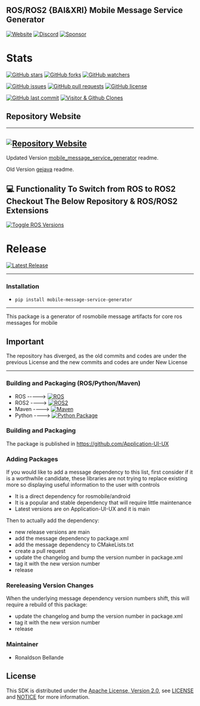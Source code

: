## ROS/ROS2 {BAI&XRI} Mobile Message Service Generator

[![Website](https://img.shields.io/badge/Visit%20our-Website-0099cc?style=for-the-badge)](https://https://application-ui-ux.github.io)
[![Discord](https://img.shields.io/badge/Join%20our-Discord-7289DA?logo=discord&style=for-the-badge)](https://discord.gg/Yc72nd4w)
[![Sponsor](https://img.shields.io/badge/Sponsor-Application%20UI%20UX%20Research-red?style=for-the-badge&logo=github)](https://github.com/sponsors/Application-UI-UX)

# Stats
[![GitHub stars](https://img.shields.io/github/stars/Application-UI-UX/mobile_message_service_generator.svg?style=social)](https://github.com/Application-UI-UX/mobile_message_service_generator/stargazers)
[![GitHub forks](https://img.shields.io/github/forks/Application-UI-UX/mobile_message_service_generator.svg?style=social)](https://github.com/Application-UI-UX/mobile_message_service_generator/network)
[![GitHub watchers](https://img.shields.io/github/watchers/Application-UI-UX/mobile_message_service_generator.svg?style=social)](https://github.com/Application-UI-UX/mobile_message_service_generator/watchers)

[![GitHub issues](https://img.shields.io/github/issues/Application-UI-UX/mobile_message_service_generator.svg)](https://github.com/Application-UI-UX/mobile_message_service_generator/issues)
[![GitHub pull requests](https://img.shields.io/github/issues-pr/Application-UI-UX/mobile_message_service_generator.svg)](https://github.com/Application-UI-UX/mobile_message_service_generator/pulls)
[![GitHub license](https://img.shields.io/github/license/Application-UI-UX/mobile_message_service_generator.svg)](https://github.com/Application-UI-UX/mobile_message_service_generator/blob/main/LICENSE)

[![GitHub last commit](https://img.shields.io/github/last-commit/Application-UI-UX/mobile_message_service_generator.svg)](https://github.com/Application-UI-UX/mobile_message_service_generator/commits)
[![Visitor & Github Clones](https://img.shields.io/badge/dynamic/json?color=2e8b57&label=Visitor%20%26%20GitHub%20Clones&query=$.count&url=https://api.github.com/repos/Application-UI-UX/mobile_message_service_generator/traffic)](https://github.com/Application-UI-UX/mobile_message_service_generator)


## Repository Website
--------------------------------------------------------------------------------------------
[![Repository Website](https://img.shields.io/website/https/application-ui-ux.github.io/mobile_message_service_generator?down_color=red&down_message=offline&label=Repository%20Website&style=for-the-badge)](https://application-ui-ux.github.io/mobile_message_service_generator)
--------------------------------------------------------------------------------------------
Updated Version [mobile_message_service_generator](https://github.com/Application-UI-UX/mobile_message_service_generator) readme.

Old Version [gejava](https://github.com/rosjava/genjava) readme.

## 💻 Functionality To Switch from ROS to ROS2 Checkout The Below Repository & ROS/ROS2 Extensions
[![Toggle ROS Versions](https://img.shields.io/badge/Toggle%20ROS%20Extensions-Explore%20ROS%20and%20ROS2%20migration%20Extensions-blue?style=for-the-badge&logo=ros&color=blue)](https://github.com/Robotics-Sensors/ros_extension)

# Release
[![Latest Release](https://img.shields.io/github/v/release/Application-UI-UX/mobile_message_service_generator?style=for-the-badge&color=yellow)](https://github.com/Application-UI-UX/mobile_message_service_generator/releases/)

--------------------------------------------------------------------------------------------
### Installation
- `pip install mobile-message-service-generator`
--------------------------------------------------------------------------------------------
This package is a generator of rosmobile message artifacts for core ros messages for mobile

## Important
The repository has diverged, as the old commits and codes are under the previous License and
the new commits and codes are under New License

--------------------------------------------------------------------------------------------

### Building and Packaging (ROS/Python/Maven)
- ROS -----> [![ROS](https://img.shields.io/badge/ROS-temp-blue?style=for-the-badge)](https://temp)
- ROS2 ----> [![ROS2](https://img.shields.io/badge/ROS2-temp-blue?style=for-the-badge)](https://temp)
- Maven ----> [![Maven](https://img.shields.io/badge/Maven-Application--UI--UX-blue?style=for-the-badge)](https://github.com/Application-UI-UX)
- Python ----> [![Python Package](https://img.shields.io/badge/Python%20Package-mobile--message--services--generator-blue?style=for-the-badge)](https://pypi.org/project/mobile-message-service-generator)


### Building and Packaging
The package is published in https://github.com/Application-UI-UX

### Adding Packages

If you would like to add a message dependency to this list, first consider if it is a worthwhile candidate, these libraries 
are not trying  to replace existing more so displaying useful information to the user with controls

* It is a direct dependency for rosmobile/android
* It is a popular and stable dependency that will require little maintenance
* Latest versions are on Application-UI-UX and it is main

Then to actually add the dependency:

* new release versions are main
* add the message dependency to package.xml
* add the message dependency to CMakeLists.txt
* create a pull request
* update the changelog and bump the version number in package.xml
* tag it with the new version number
* release

### Rereleasing Version Changes

When the underlying message dependency version numbers shift, this will
require a rebuild of this package:

* update the changelog and bump the version number in package.xml
* tag it with the new version number
* release


### Maintainer
* Ronaldson Bellande


## License
This SDK is distributed under the [Apache License, Version 2.0](https://www.apache.org/licenses/LICENSE-2.0), see [LICENSE](https://github.com/Application-UI-UX/mobile_message_service_generator/blob/main/LICENSE) and [NOTICE](https://github.com/Application-UI-UX/mobile_message_service_generator/blob/main/LICENSE) for more information.
